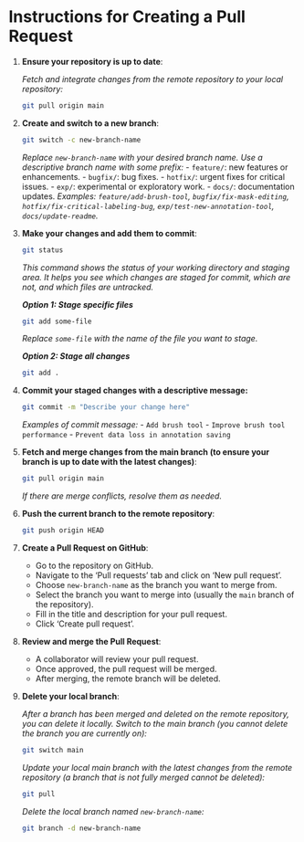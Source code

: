# Instructions for Creating a Pull Request

1. **Ensure your repository is up to date**:

	*Fetch and integrate changes from the remote repository to your local repository:*
	```bash
	git pull origin main
	```

2. **Create and switch to a new branch**:

	```bash
	git switch -c new-branch-name
	```
	*Replace `new-branch-name` with your desired branch name.*
	*Use a descriptive branch name with some prefix:*
		- `feature/`: new features or enhancements.
		- `bugfix/`: bug fixes.
		- `hotfix/`: urgent fixes for critical issues.
		- `exp/`: experimental or exploratory work.
		- `docs/`: documentation updates.
		*Examples: `feature/add-brush-tool`, `bugfix/fix-mask-editing`, `hotfix/fix-critical-labeling-bug`, `exp/test-new-annotation-tool`, `docs/update-readme`.*

3. **Make your changes and add them to commit**:

	```bash
	git status
	```
	*This command shows the status of your working directory and staging area. It helps you see which changes are staged for commit, which are not, and which files are untracked.*

	***Option 1: Stage specific files***

    ```bash
    git add some-file
    ```
	*Replace `some-file` with the name of the file you want to stage.*

	***Option 2: Stage all changes***

    ```bash
	git add .
	 ```

4. **Commit your staged changes with a descriptive message:**

	```bash
	git commit -m "Describe your change here"
	```
	*Examples of commit message:*
		- `Add brush tool`
		- `Improve brush tool performance`
		- `Prevent data loss in annotation saving`

5. **Fetch and merge changes from the main branch (to ensure your branch is up to date with the latest changes)**:

	```bash
	git pull origin main
	```
	*If there are merge conflicts, resolve them as needed.*

6. **Push the current branch to the remote repository**:

	```bash
	git push origin HEAD
	```

7. **Create a Pull Request on GitHub**:

	- Go to the repository on GitHub.
	- Navigate to the ‘Pull requests’ tab and click on ‘New pull request’.
	- Choose `new-branch-name` as the branch you want to merge from.
	- Select the branch you want to merge into (usually the `main` branch of the repository).
	- Fill in the title and description for your pull request.
	- Click ‘Create pull request’.

8. **Review and merge the Pull Request**:

	- A collaborator will review your pull request.
	- Once approved, the pull request will be merged.
	- After merging, the remote branch will be deleted.

9. **Delete your local branch**:

	*After a branch has been merged and deleted on the remote repository, you can delete it locally.*
	*Switch to the main branch (you cannot delete the branch you are currently on):*
	```bash
	git switch main
	```

	*Update your local main branch with the latest changes from the remote repository (a branch that is not fully merged cannot be deleted):*
	```bash
	git pull
	```

	*Delete the local branch named `new-branch-name`:*
	
	```bash
	git branch -d new-branch-name
	```
